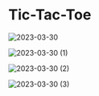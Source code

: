 # Tic-Tac-Toe
![2023-03-30](https://user-images.githubusercontent.com/117474007/228682461-c11cf2f9-f316-42a0-9800-5dba2186b8ae.png)

![2023-03-30 (1)](https://user-images.githubusercontent.com/117474007/228682511-b517426d-61df-4381-84c6-6eb9aad51c0d.png)

![2023-03-30 (2)](https://user-images.githubusercontent.com/117474007/228682568-2bcccaa9-2d56-42ff-bf36-784fb06cc6df.png)

![2023-03-30 (3)](https://user-images.githubusercontent.com/117474007/228682591-59a7719a-2401-48fe-846b-808bfb0a875e.png)
